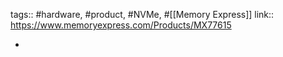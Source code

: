 tags:: #hardware, #product, #NVMe, #[[Memory Express]]
link:: https://www.memoryexpress.com/Products/MX77615

-
